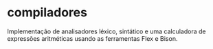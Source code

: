 # compiladores
Implementação de analisadores léxico, sintático e uma calculadora de expressões aritméticas usando as ferramentas Flex e Bison.
